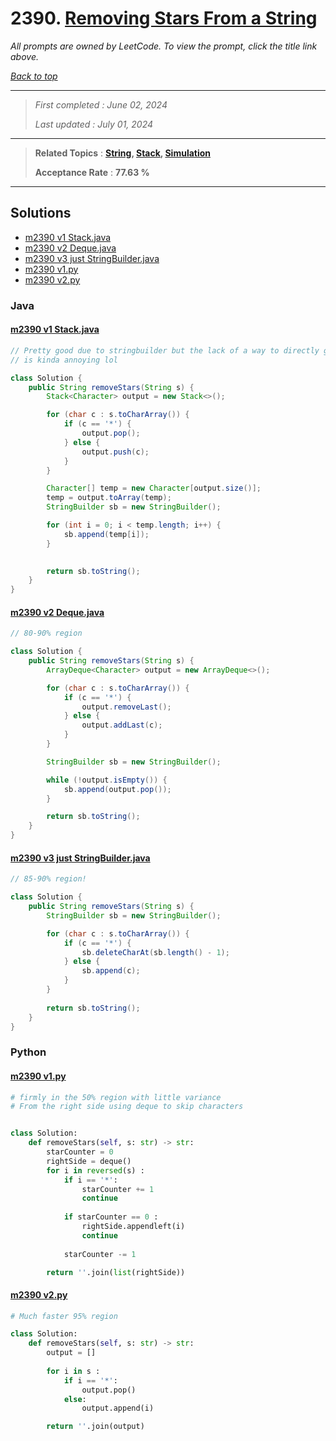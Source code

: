 # 2390. [Removing Stars From a String](<https://leetcode.com/problems/removing-stars-from-a-string>)

*All prompts are owned by LeetCode. To view the prompt, click the title link above.*

*[Back to top](<../README.md>)*

------

> *First completed : June 02, 2024*
>
> *Last updated : July 01, 2024*

------

> **Related Topics** : **[String](<by_topic/String.md>), [Stack](<by_topic/Stack.md>), [Simulation](<by_topic/Simulation.md>)**
>
> **Acceptance Rate** : **77.63 %**

------

## Solutions

- [m2390 v1 Stack.java](<../my-submissions/m2390 v1 Stack.java>)
- [m2390 v2 Deque.java](<../my-submissions/m2390 v2 Deque.java>)
- [m2390 v3 just StringBuilder.java](<../my-submissions/m2390 v3 just StringBuilder.java>)
- [m2390 v1.py](<../my-submissions/m2390 v1.py>)
- [m2390 v2.py](<../my-submissions/m2390 v2.py>)
### Java
#### [m2390 v1 Stack.java](<../my-submissions/m2390 v1 Stack.java>)
```Java
// Pretty good due to stringbuilder but the lack of a way to directly go to the result from stack
// is kinda annoying lol

class Solution {
    public String removeStars(String s) {
        Stack<Character> output = new Stack<>();

        for (char c : s.toCharArray()) {
            if (c == '*') {
                output.pop();
            } else {
                output.push(c);
            }
        }

        Character[] temp = new Character[output.size()];
        temp = output.toArray(temp);
        StringBuilder sb = new StringBuilder();

        for (int i = 0; i < temp.length; i++) {
            sb.append(temp[i]);
        }
        

        return sb.toString();
    }
}
```

#### [m2390 v2 Deque.java](<../my-submissions/m2390 v2 Deque.java>)
```Java
// 80-90% region

class Solution {
    public String removeStars(String s) {
        ArrayDeque<Character> output = new ArrayDeque<>();

        for (char c : s.toCharArray()) {
            if (c == '*') {
                output.removeLast();
            } else {
                output.addLast(c);
            }
        }

        StringBuilder sb = new StringBuilder();

        while (!output.isEmpty()) {
            sb.append(output.pop());
        } 

        return sb.toString();
    }
}
```

#### [m2390 v3 just StringBuilder.java](<../my-submissions/m2390 v3 just StringBuilder.java>)
```Java
// 85-90% region!

class Solution {
    public String removeStars(String s) {
        StringBuilder sb = new StringBuilder();

        for (char c : s.toCharArray()) {
            if (c == '*') {
                sb.deleteCharAt(sb.length() - 1);
            } else {
                sb.append(c);
            }
        }
        
        return sb.toString();
    }
}
```

### Python
#### [m2390 v1.py](<../my-submissions/m2390 v1.py>)
```Python
# firmly in the 50% region with little variance
# From the right side using deque to skip characters


class Solution:
    def removeStars(self, s: str) -> str:
        starCounter = 0
        rightSide = deque()
        for i in reversed(s) :
            if i == '*':
                starCounter += 1
                continue
            
            if starCounter == 0 :
                rightSide.appendleft(i)
                continue
            
            starCounter -= 1

        return ''.join(list(rightSide))
```

#### [m2390 v2.py](<../my-submissions/m2390 v2.py>)
```Python
# Much faster 95% region

class Solution:
    def removeStars(self, s: str) -> str:
        output = []
        
        for i in s :
            if i == '*':
                output.pop()
            else:
                output.append(i)

        return ''.join(output)
```

